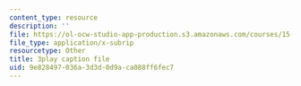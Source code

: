 ```yaml
---
content_type: resource
description: ''
file: https://ol-ocw-studio-app-production.s3.amazonaws.com/courses/15-960-new-executive-thinking-social-impact-technology-projects-fall-2017-spring-2018/9e828497036a3d3d0d9aca088ff6fec7_HaySEpWEsdU.srt
file_type: application/x-subrip
resourcetype: Other
title: 3play caption file
uid: 9e828497-036a-3d3d-0d9a-ca088ff6fec7
---
```

